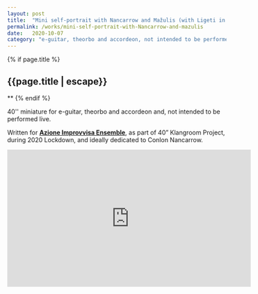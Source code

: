 ```yaml
---
layout: post
title:  "Mini self-portrait with Nancarrow and Mažulis (with Ligeti in the title)"
permalink: /works/mini-self-portrait-with-Nancarrow-and-mazulis
date:   2020-10-07
category: "e-guitar, theorbo and accordeon, not intended to be performed live"
---
```

{% if page.title %}
<h2>{{page.title | escape}}</h2>
**
{% endif %}

40'' miniature for e-guitar, theorbo and accordeon and, not intended to be performed live.

Written for [**Azione Improvvisa Ensemble**][azione], as part of 40” Klangroom Project, during 2020 Lockdown, and ideally dedicated to Conlon Nancarrow.

<iframe width="560" height="315" src="https://www.youtube.com/embed/Pa_EwecwjH8" frameborder="0" allow="accelerometer; autoplay; clipboard-write; encrypted-media; gyroscope; picture-in-picture" allowfullscreen></iframe>

[azione]: https://www.azioneimprovvisa.com/
